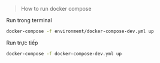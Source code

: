 >How to run docker compose

Run trong terminal
```bash
docker-compose -f environment/docker-compose-dev.yml up 
```

Run trực tiếp

```bash
docker-compose -f docker-compose-dev.yml up 
```